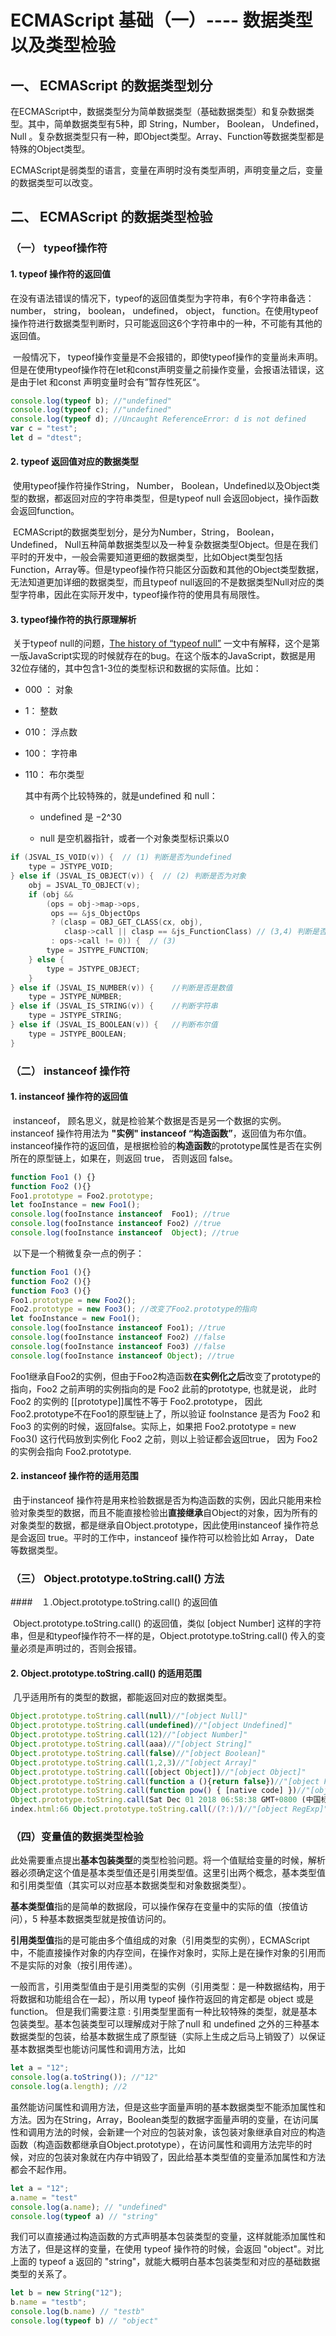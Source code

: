 # ECMAScript 基础（一）---- 数据类型以及类型检验
## 一、 ECMAScript 的数据类型划分

​	在ECMAScript中，数据类型分为简单数据类型（基础数据类型）和复杂数据类型。其中，简单数据类型有5种，即 String，Number， Boolean， Undefined， Null 。复杂数据类型只有一种，即Object类型。Array、Function等数据类型都是特殊的Object类型。

​	ECMAScript是弱类型的语言，变量在声明时没有类型声明，声明变量之后，变量的数据类型可以改变。

## 二、 ECMAScript 的数据类型检验

### （一） typeof操作符

#### 1. typeof 操作符的返回值

​	在没有语法错误的情况下，typeof的返回值类型为字符串，有6个字符串备选： number， string， boolean， undefined， object， function。在使用typeof操作符进行数据类型判断时，只可能返回这6个字符串中的一种，不可能有其他的返回值。

​	一般情况下， typeof操作变量是不会报错的，即使typeof操作的变量尚未声明。但是在使用typeof操作符在let和const声明变量之前操作变量，会报语法错误，这是由于let 和const 声明变量时会有”暂存性死区“。

```javascript
console.log(typeof b); //"undefined"
console.log(typeof c); //"undefined"
console.log(typeof d); //Uncaught ReferenceError: d is not defined
var c = "test";
let d = "dtest";
```



#### 2. typeof 返回值对应的数据类型

​	使用typeof操作符操作String， Number， Boolean，Undefined以及Object类型的数据，都返回对应的字符串类型，但是typeof null 会返回object，操作函数会返回function。

​	ECMAScript的数据类型划分，是分为Number，String， Boolean， Undefined， Null五种简单数据类型以及一种复杂数据类型Object。但是在我们平时的开发中，一般会需要知道更细的数据类型，比如Object类型包括Function，Array等。但是typeof操作符只能区分函数和其他的Object类型数据，无法知道更加详细的数据类型，而且typeof null返回的不是数据类型Null对应的类型字符串，因此在实际开发中，typeof操作符的使用具有局限性。

#### 3. typeof操作符的执行原理解析

​	关于typeof null的问题，[The history of “typeof null”](http://2ality.com/2013/10/typeof-null.html) 一文中有解释，这个是第一版JavaScript实现的时候就存在的bug。在这个版本的JavaScript，数据是用32位存储的，其中包含1-3位的类型标识和数据的实际值。比如：

+ 000 ： 对象

+ 1： 整数

+ 010： 浮点数

+ 100： 字符串

+ 110： 布尔类型

  其中有两个比较特殊的，就是undefined 和 null：

  + undefined 是 −2^30

  + null 是空机器指针，或者一个对象类型标识乘以0

```c
if (JSVAL_IS_VOID(v)) {  // (1) 判断是否为undefined
    type = JSTYPE_VOID;
} else if (JSVAL_IS_OBJECT(v)) {  // (2) 判断是否为对象
    obj = JSVAL_TO_OBJECT(v);
    if (obj &&
        (ops = obj->map->ops,
         ops == &js_ObjectOps
         ? (clasp = OBJ_GET_CLASS(cx, obj),
            clasp->call || clasp == &js_FunctionClass) // (3,4) 判断是否是函数
         : ops->call != 0)) {  // (3)
        type = JSTYPE_FUNCTION;
    } else {
        type = JSTYPE_OBJECT;
    }
} else if (JSVAL_IS_NUMBER(v)) {	//判断是否是数值
    type = JSTYPE_NUMBER;
} else if (JSVAL_IS_STRING(v)) {	//判断字符串
    type = JSTYPE_STRING;
} else if (JSVAL_IS_BOOLEAN(v)) {	//判断布尔值
    type = JSTYPE_BOOLEAN;
}
```
### （二） instanceof 操作符

#### 1. instanceof 操作符的返回值

​	instanceof， 顾名思义，就是检验某个数据是否是另一个数据的实例。instanceof 操作符用法为 **"实例" instanceof “构造函数”**，返回值为布尔值。instanceof操作符的返回值，是根据检验的**构造函数**的prototype属性是否在实例所在的原型链上，如果在，则返回 true， 否则返回 false。

```javascript
function Foo1 () {}
function Foo2 (){}
Foo1.prototype = Foo2.prototype;
let fooInstance = new Foo1();
console.log(fooInstance instanceof  Foo1); //true
console.log(fooInstance instanceof Foo2) //true
console.log(fooInstance instanceof  Object); //true
```

​	以下是一个稍微复杂一点的例子：

```javascript
function Foo1 (){}
function Foo2 (){}
function Foo3 (){}
Foo1.prototype = new Foo2();
Foo2.prototype = new Foo3(); //改变了Foo2.prototype的指向
let fooInstance = new Foo1();
console.log(fooInstance instanceof Foo1); //true
console.log(fooInstance instanceof Foo2) //false
console.log(fooInstance instanceof Foo3) //false
console.log(fooInstance instanceof Object); //true
```

​	Foo1继承自Foo2的实例，但由于Foo2构造函数**在实例化之后**改变了prototype的指向，Foo2 之前声明的实例指向的是 Foo2 此前的prototype, 也就是说， 此时 Foo2 的实例的  [[prototype]]属性不等于 Foo2.prototype， 因此Foo2.prototype不在Foo1的原型链上了，所以验证 fooInstance 是否为 Foo2 和 Foo3 的实例的时候，返回false。实际上，如果把 Foo2.prototype = new Foo3() 这行代码放到实例化 Foo2 之前，则以上验证都会返回true， 因为 Foo2 的实例会指向 Foo2.prototype.

 #### 2. instanceof 操作符的适用范围

​	由于instanceof 操作符是用来检验数据是否为构造函数的实例，因此只能用来检验对象类型的数据，而且不能直接检验出**直接继承**自Object的对象，因为所有的对象类型的数据，都是继承自Object.prototype，因此使用instanceof 操作符总是会返回 true。平时的工作中，instanceof 操作符可以检验比如 Array， Date 等数据类型。

### （三） Object.prototype.toString.call() 方法

####　１.Object.prototype.toString.call() 的返回值

​	Object.prototype.toString.call() 的返回值，类似 [object Number] 这样的字符串，但是和typeof操作符不一样的是，Object.prototype.toString.call() 传入的变量必须是声明过的，否则会报错。

#### 2. Object.prototype.toString.call() 的适用范围

​	几乎适用所有的类型的数据，都能返回对应的数据类型。

```javascript
Object.prototype.toString.call(null)//"[object Null]"
Object.prototype.toString.call(undefined)//"[object Undefined]"
Object.prototype.toString.call(12)//"[object Number]"
Object.prototype.toString.call(aaa)//"[object String]"
Object.prototype.toString.call(false)//"[object Boolean]"
Object.prototype.toString.call(1,2,3)//"[object Array]"
Object.prototype.toString.call([object Object])//"[object Object]"
Object.prototype.toString.call(function a (){return false})//"[object Function]"
Object.prototype.toString.call(function pow() { [native code] })//"[object Function]"
Object.prototype.toString.call(Sat Dec 01 2018 06:58:38 GMT+0800 (中国标准时间))//"[object Date]"
index.html:66 Object.prototype.toString.call(/(?:)/)//"[object RegExp]"
```

### （四）变量值的数据类型检验

​	此处需要重点提出**基本包装类型**的类型检验问题。将一个值赋给变量的时候，解析器必须确定这个值是基本类型值还是引用类型值。这里引出两个概念，基本类型值和引用类型值（其实可以对应基本数据类型和对象数据类型）。

​	**基本类型值**指的是简单的数据段，可以操作保存在变量中的实际的值（按值访问），5 种基本数据类型就是按值访问的。

​	**引用类型值**指的是可能由多个值组成的对象（引用类型的实例），ECMAScript 中，不能直接操作对象的内存空间，在操作对象时，实际上是在操作对象的引用而不是实际的对象（按引用传递）。

​	一般而言，引用类型值由于是引用类型的实例（引用类型：是一种数据结构，用于将数据和功能组合在一起），所以用 typeof 操作符返回的肯定都是 object 或是 function。 但是我们需要注意 : 引用类型里面有一种比较特殊的类型，就是基本包装类型。基本包装类型可以理解成对于除了null 和 undefined 之外的三种基本数据类型的包装，给基本数据生成了原型链（实际上生成之后马上销毁了）以保证基本数据类型也能访问属性和调用方法，比如 

```javascript
let a = "12";
console.log(a.toString()); //"12"
console.log(a.length); //2
```

​	虽然能访问属性和调用方法，但是这些字面量声明的基本数据类型不能添加属性和方法。因为在String，Array，Boolean类型的数据字面量声明的变量，在访问属性和调用方法的时候，会新建一个对应的包装对象，该包装对象继承自对应的构造函数（构造函数都继承自Object.prototype），在访问属性和调用方法完毕的时候，对应的包装对象就在内存中销毁了，因此给基本类型值的变量添加属性和方法都会不起作用。

```javascript
let a = "12";
a.name = "test"
console.log(a.name); // "undefined"
console.log(typeof a) // "string"
```

​	我们可以直接通过构造函数的方式声明基本包装类型的变量，这样就能添加属性和方法了，但是这样的变量，在使用 typeof 操作符的时候，会返回 "object"。对比上面的 typeof a  返回的 "string"，就能大概明白基本包装类型和对应的基础数据类型的关系了。

```javascript
let b = new String("12");
b.name = "testb";
console.log(b.name) // "testb"
console.log(typeof b) // "object"
```


